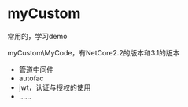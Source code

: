 # myCustom
常用的，学习demo

myCustom\MyCode，有NetCore2.2的版本和3.1的版本

- 管道中间件
- autofac
- jwt，认证与授权的使用
- ……
